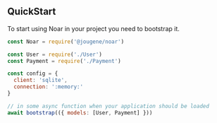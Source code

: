 ## QuickStart

To start using Noar in your project you need to bootstrap it.

```javascript
const Noar = require('@jougene/noar')

const User = require('./User')
const Payment = require('./Payment')

const config = {
  client: 'sqlite',
  connection: ':memory:'
}

// in some async function when your application should be loaded
await bootstrap(({ models: [User, Payment] }))

```
